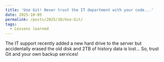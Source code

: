 ```yaml
---
title: 'Use Git! Never trust the IT department with your code...'
date: 2025-10-05
permalink: /posts/2025/10/Use-Git/
tags:
  - Lessons learned
---
```


The IT support recently added a new hard drive to the server but accidentally erased the old disk and 2TB of history data is lost... So, trust Git and your own backup services!
